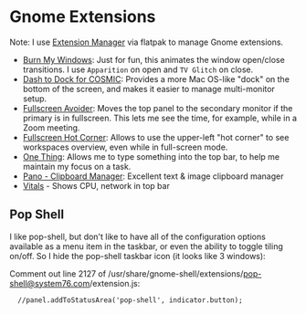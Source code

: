 # Gnome Extensions

Note: I use [Extension Manager](https://beta.flathub.org/apps/com.mattjakeman.ExtensionManager) via flatpak to manage Gnome extensions.

- [Burn My Windows](https://extensions.gnome.org/extension/4679/burn-my-windows/): Just for fun, this animates the window open/close transitions. I use `Apparition` on open and `TV Glitch` on close.
- [Dash to Dock for COSMIC](https://extensions.gnome.org/extension/5004/dash-to-dock-for-cosmic/): Provides a more Mac OS-like "dock" on the bottom of the screen, and makes it easier to manage multi-monitor setup.
- [Fullscreen Avoider](https://extensions.gnome.org/extension/4362/fullscreen-avoider/): Moves the top panel to the secondary monitor if the primary is in fullscreen. This lets me see the time, for example, while in a Zoom meeting.
- [Fullscreen Hot Corner](https://extensions.gnome.org/extension/1562/fullscreen-hot-corner/): Allows to use the upper-left "hot corner" to see workspaces overview, even while in full-screen mode.
- [One Thing](https://extensions.gnome.org/extension/5072/one-thing/): Allows me to type something into the top bar, to help me maintain my focus on a task.
- [Pano - Clipboard Manager](https://extensions.gnome.org/extension/5278/pano/): Excellent text & image clipboard manager
- [Vitals](https://extensions.gnome.org/extension/1460/vitals/) - Shows CPU, network in top bar

## Pop Shell

I like pop-shell, but don't like to have all of the configuration options available as a menu item in the taskbar, or even the ability to toggle tiling on/off. So I hide the pop-shell taskbar icon (it looks like 3 windows):

Comment out line 2127 of /usr/share/gnome-shell/extensions/pop-shell@system76.com/extension.js:

```
  //panel.addToStatusArea('pop-shell', indicator.button);
```
